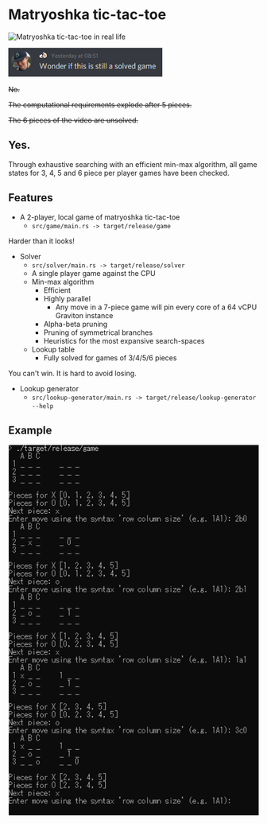 # Matryoshka tic-tac-toe

![Matryoshka tic-tac-toe in real life](media/matryoshka-tic-tac-toe.gif)

![Wonder if this is still a solved game](media/ed.png)

~~No.~~

~~The computational requirements explode after 5 pieces.~~

~~The 6 pieces of the video are unsolved.~~

## Yes.
Through exhaustive searching with an efficient min-max algorithm, all game
states for 3, 4, 5 and 6 piece per player games have been checked.

## Features

  - A 2-player, local game of matryoshka tic-tac-toe
    - `src/game/main.rs -> target/release/game`

Harder than it looks!

  - Solver
    - `src/solver/main.rs -> target/release/solver`
    - A single player game against the CPU
    - Min-max algorithm
      - Efficient
      - Highly parallel
        - Any move in a 7-piece game will pin every core of a 64 vCPU Graviton instance
      - Alpha-beta pruning
      - Pruning of symmetrical branches
      - Heuristics for the most expansive search-spaces
    - Lookup table
      - Fully solved for games of 3/4/5/6 pieces

You can't win. It is hard to avoid losing.

  - Lookup generator
    - `src/lookup-generator/main.rs -> target/release/lookup-generator --help`


## Example

![Example game](media/example-game.png)
